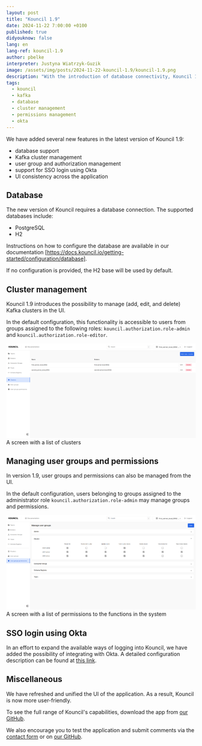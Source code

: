 ```yaml
---
layout: post
title: "Kouncil 1.9"
date: 2024-11-22 7:00:00 +0100
published: true
didyouknow: false
lang: en
lang-ref: kouncil-1.9
author: pbelke
interpreter: Justyna Wiatrzyk-Guzik
image: /assets/img/posts/2024-11-22-kouncil-1.9/kouncil-1.9.png
description: "With the introduction of database connectivity, Kouncil 1.9 enables further enhancements that were previously impossible. This update allows for managing Kafka clusters, groups, and permissions directly within the application. Moreover, version 1.9 introduces SSO login capabilities through integration with Okta."
tags:
  - kouncil
  - kafka
  - database
  - cluster management
  - permissions management
  - okta
---
```


We have added several new features in the latest version of Kouncil 1.9:

* database support
* Kafka cluster management
* user group and authorization management
* support for SSO login using Okta
* UI consistency across the application

## Database

The new version of Kouncil requires a database connection.
The supported databases include:

* PostgreSQL
* H2

Instructions on how to configure the database are available in our
documentation [https://docs.kouncil.io/getting-started/configuration/database].

If no configuration is provided, the H2 base will be used by default.

## Cluster management

Kouncil 1.9 introduces the possibility to manage (add, edit, and delete) Kafka clusters in the UI.

In the default configuration, this functionality is accessible to users from groups assigned to the
following roles: `kouncil.authorization.role-admin` and `kouncil.authorization.role-editor`.

![A screen with a list of clusters](/assets/img/posts/2024-11-22-kouncil-1.9/kouncil-1.9-1.png)
<span class="img-legend">A screen with a list of clusters</span>

## Managing user groups and permissions

In version 1.9, user groups and permissions can also be managed from the UI.

In the default configuration, users belonging to groups assigned to the administrator role
`kouncil.authorization.role-admin` may manage groups and permissions.

![A screen with a list of permissions to the functions in the system](/assets/img/posts/2024-11-22-kouncil-1.9/kouncil-1.9-2.png)
<span class="img-legend">A screen with a list of permissions to the functions in the system</span>

## SSO login using Okta

In an effort to expand the available ways of logging into Kouncil, we have added the possibility of
integrating with Okta. A detailed configuration description can be found at [this link](https://docs.kouncil.io/getting-started/configuration/authentication/sso/okta).

## Miscellaneous
We have refreshed and unified the UI of the application. As a result, Kouncil is now more user-friendly.

To see the full range of Kouncil's capabilities, download the app from [our GitHub](https://github.com/consdata/kouncil).

We also encourage you to test the application and submit comments via the [contact form](https://kouncil.io/contact-us/) or on [our GitHub](https://github.com/consdata/kouncil).


